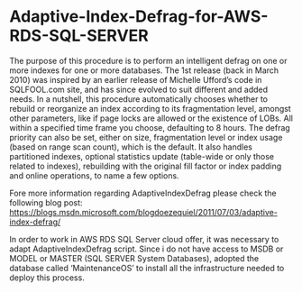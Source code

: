 # Adaptive-Index-Defrag-for-AWS-RDS-SQL-SERVER

The purpose of this procedure is to perform an intelligent defrag on one or more indexes for one or more databases. 
The 1st release (back in March 2010) was inspired by an earlier release of Michelle Ufford’s code in SQLFOOL.com site, and has since evolved to suit different and added needs. In a nutshell, this procedure automatically chooses whether to rebuild or reorganize an index according to its fragmentation level, amongst other parameters, like if page locks are allowed or the existence of LOBs. All within a specified time frame you choose, defaulting to 8 hours. The defrag priority can also be set, either on size, fragmentation level or index usage (based on range scan count), which is the default. It also handles partitioned indexes, optional statistics update (table-wide or only those related to indexes), rebuilding with the original fill factor or index padding and online operations, to name a few options. 

Fore more information regarding AdaptiveIndexDefrag please check the following blog post: https://blogs.msdn.microsoft.com/blogdoezequiel/2011/07/03/adaptive-index-defrag/

In order to work in AWS RDS SQL Server cloud offer, it was necessary to adapt AdaptiveIndexDefrag script.
Since i do not have access to MSDB or MODEL or MASTER (SQL SERVER System Databases), adopted the database called ‘MaintenanceOS’ to install all the infrastructure needed to deploy this process.
